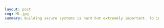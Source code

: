 ```yaml
---
layout: post
img: ML.jpg
summary: Building secure systems is hard but extremely important. To improve systems security, we are exploring both security attacks and defenses in various environments. Our current focus in systems security research is on hardware and networking security.
---
```

